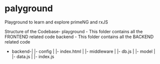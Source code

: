 # palyground
Playground to learn and explore primeNG and rxJS

Structure of the Codebase-
playground - This folder contains all the FRONTEND related code
backend - This folder contains all the BACKEND related code

- backend-|
          |- config
          |  |- index.html
          |
          |- middleware
          |  |- db.js
          |
          |- model
          |  |- data.js
          |
          |- index.js
          